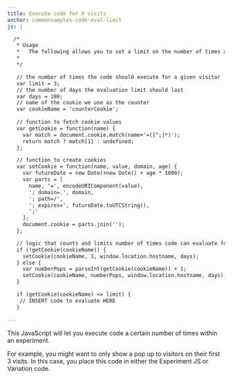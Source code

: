 ```yaml
---
title: Execute code for X visits
anchor: commonsamples-code-eval-limit
js: |

  /*
   * Usage
   *   The following allows you to set a limit on the number of times a code block will execute for any given visitor.  
   * 
   */

   // the number of times the code should execute for a given visitor
   var limit = 3;
   // the number of days the evaluation limit should last
   var days = 180;
   // name of the cookie we use as the counter
   var cookieName = 'counterCookie';
   
   // function to fetch cookie values
   var getCookie = function(name) {
     var match = document.cookie.match(name+'=([^;]*)');
     return match ? match[1] : undefined;
   };

   // function to create cookies
   var setCookie = function(name, value, domain, age) {
     var futureDate = new Date(+new Date() + age * 1000);
     var parts = [
       name, '=', encodeURIComponent(value),
       '; domain=.', domain,
       '; path=/',
       '; expires=', futureDate.toUTCString(),
       ';'
     ];
     document.cookie = parts.join('');
   };

   // logic that counts and limits number of times code can evaluate for given visitor
   if (!getCookie(cookieName)) {
     setCookie(cookieName, 1, window.location.hostname, days);
   } else {
     var numberPops = parseInt(getCookie(cookieName)) + 1;
     setCookie(cookieName, numberPops, window.location.hostname, days);
   }

   if (getCookie(cookieName) <= limit) { 
    // INSERT code to evaluate HERE
   }
   
---
```


This JavaScript will let you execute code a certain number of times within an experiment.  

For example, you might want to only show a pop up to visitors on their first 3 visits.  In this case, you place this code in either the Experiment JS or Variation code.
